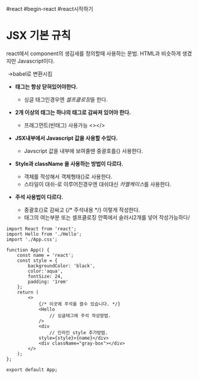 #react #begin-react #react시작하기

# JSX 기본 규칙

react에서 component의 생김새를 정의할때 사용하는 문법. HTML과 비슷하게 생겼지만 Javascript이다.

​		->babel로 변환시킴

- **태그는 항상 닫혀있어야한다.**
  - 싱글 태그인경우엔 *셀프클로징*을 한다. 
- **2개 이상의 태그는 하나의 태그로 감싸져 있어야 한다.**
  - 프래그먼트(빈태그) 사용가능 <></>

- **JSX내부에서 Javascript 값을 사용할 수있다.**
  - Javscript 값을 내부에 보여줄땐 중괄호를{} 사용한다.
- **Style과 className 을 사용하는 방법이 다르다.**
  - 객체를 작성해서 객체형태{}로 사용한다.
  - 스타일이 대쉬-로 이루어진경우엔 대쉬대신 *카멜케이스*를 사용한다.
- **주석 사용법이 다르다.**
  - 중괄호{}로 감싸고 {/* 주석내용 */} 이렇게 작성한다.
  - 태그의 여는부분 또는 셀프클로징 안쪽에서 슬러시2개를 넣어 작성가능하다/

```react
import React from 'react';
import Hello from './Hello';
import './App.css';

function App() {
    const name = 'react';
    const style = {
        backgroundColor: 'black',
        color:'aqua',
        fontSize: 24,
        padding: '1rem'
    };
    return (
    	<>
        	{/* 이곳에 주석을 쓸수 있습니다. */}
        	<Hello 
                // 싱글태그에 주석 작성방법.
            />
        	<div 
                // 인라인 style 추가방법.
            style={style}>{name}</div>
        	<div className="gray-box"></div>
        </>
    );
};

export default App;
```

